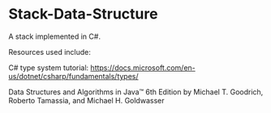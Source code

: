 # Stack-Data-Structure
A stack implemented in C#.


Resources used include:

C# type system tutorial: https://docs.microsoft.com/en-us/dotnet/csharp/fundamentals/types/

Data Structures and Algorithms in Java™ 6th Edition by Michael T. Goodrich, Roberto Tamassia, and Michael H. Goldwasser

